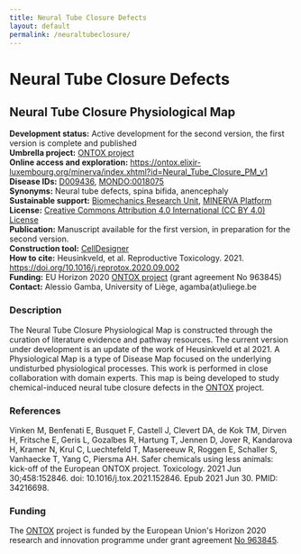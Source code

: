 ```yaml
---
title: Neural Tube Closure Defects
layout: default
permalink: /neuraltubeclosure/
---
```


# Neural Tube Closure Defects

## Neural Tube Closure Physiological Map

**Development status:** Active development for the second version, the first version is complete and published \
**Umbrella project:** [ONTOX project](https://ontox-project.eu/) \
**Online access and exploration:** <https://ontox.elixir-luxembourg.org/minerva/index.xhtml?id=Neural_Tube_Closure_PM_v1> \
**Disease IDs:** [D009436](https://id.nlm.nih.gov/mesh/D009436.html), [MONDO:0018075](https://id.nlm.nih.gov/mesh/D009436.html) \
**Synonyms:** Neural tube defects, spina bifida, anencephaly \
**Sustainable support:** [Biomechanics Research Unit](http://www.biomech.ulg.ac.be/), [MINERVA Platform](https://minerva.pages.uni.lu/) \
**License:** [Creative Commons Attribution 4.0 International (CC BY 4.0) License](https://creativecommons.org/licenses/by/4.0/) \
**Publication:** Manuscript available for the first version, in preparation for the second version. \
**Construction tool:** [CellDesigner](https://www.celldesigner.org/) \
**How to cite:** Heusinkveld, et al. Reproductive Toxicology. 2021. <https://doi.org/10.1016/j.reprotox.2020.09.002> \
**Funding:** EU Horizon 2020 [ONTOX project](https://ontox-project.eu/) (grant agreement No 963845) \
**Contact:** Alessio Gamba, University of Liège, agamba(at)uliege.be

### Description

The Neural Tube Closure Physiological Map is constructed through the curation of literature evidence and pathway resources. The current version under development is an update of the work of Heusinkveld et al 2021. A Physiological Map is a type of Disease Map focused on the underlying undisturbed physiological processes. This work is performed in close collaboration with domain experts. This map is being developed to study chemical-induced neural tube closure defects in the [ONTOX](https://ontox-project.eu/) project.

### References

Vinken M, Benfenati E, Busquet F, Castell J, Clevert DA, de Kok TM, Dirven H, Fritsche E, Geris L, Gozalbes R, Hartung T, Jennen D, Jover R, Kandarova H, Kramer N, Krul C, Luechtefeld T, Masereeuw R, Roggen E, Schaller S, Vanhaecke T, Yang C, Piersma AH. Safer chemicals using less animals: kick-off of the European ONTOX project. Toxicology. 2021 Jun 30;458:152846. doi: 10.1016/j.tox.2021.152846. Epub 2021 Jun 30. PMID: 34216698.

### Funding

The [ONTOX](https://ontox-project.eu/) project is funded by the European Union's Horizon 2020 research and innovation programme under grant agreement [No 963845](https://doi.org/10.3030/963845).
